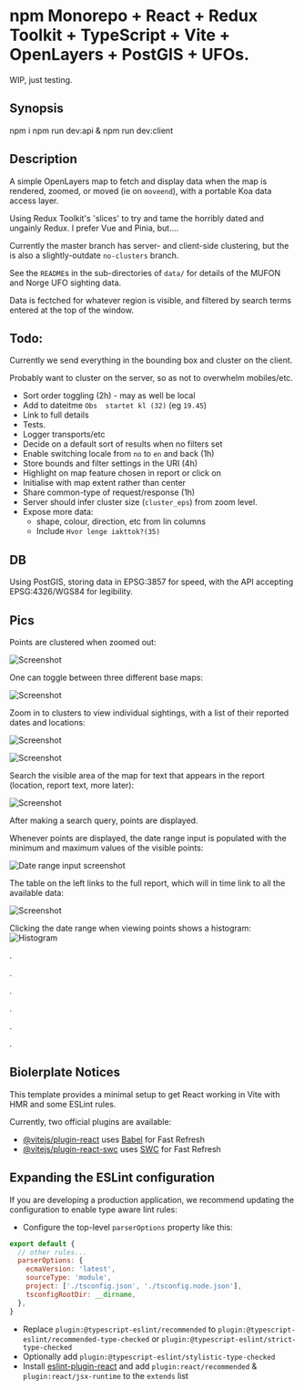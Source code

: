 # npm Monorepo + React + Redux Toolkit + TypeScript + Vite + OpenLayers + PostGIS + UFOs.

WIP, just testing.

## Synopsis

  npm i
  npm run dev:api &
  npm run dev:client

## Description

A simple OpenLayers map to fetch and display data when the map is rendered, zoomed, or moved (ie on `moveend`), with a portable Koa data access layer.

Using Redux Toolkit's 'slices' to try and tame the horribly dated and ungainly Redux. I prefer Vue and Pinia, but....

Currently the master branch has server- and client-side clustering, but  the is also a slightly-outdate `no-clusters` branch.

See the `README`s in the sub-directories of `data/` for details of the MUFON and Norge UFO sighting data.

Data is fectched for whatever region is visible, and filtered by search terms entered at the top of the window.

## Todo:

Currently we send everything in the bounding box and cluster on the client.

Probably want to cluster on the server, so as not to overwhelm mobiles/etc.

* Sort order toggling (2h) - may as well be local
* Add to dateitme `Obs  startet kl (32)` (eg `19.45`)
* Link to full details
* Tests.
* Logger transports/etc
* Decide on a default sort of results when no filters set
* Enable switching locale from `no` to `en` and back (1h)
* Store bounds and filter settings in the URI (4h)
* Highlight on map feature chosen in report or click on
* Initialise with map extent rather than center
* Share common-type of request/response (1h)
* Server should infer cluster size (`cluster_eps`) from zoom level.
* Expose more data: 
  * shape, colour, direction, etc from lin columns
  * Include `Hvor lenge iakttok?(35)`

## DB

Using PostGIS, storing data in EPSG:3857 for speed, with the API accepting EPSG:4326/WGS84 for legibility.

## Pics

Points are clustered when zoomed out:

![Screenshot](./docs/images/Screenshot%202024-03-17%20181056.png)

One can toggle between three different base maps:

![Screenshot](./docs/images/Screenshot%202024-03-17%20202144.png)

Zoom in to clusters to view individual sightings, with a list of their reported dates and locations:

![Screenshot](./docs/images/Screenshot%202024-03-17%20181156.png)

![Screenshot](./docs/images/Screenshot%202024-03-17%20181241.png)

Search the visible area of the map for text that appears in the report (location, report text, more later):

![Screenshot](./docs/images/Screenshot%202024-03-17%20202028.png)

After making a search query, points are displayed.

Whenever points are displayed, the date range input is populated with the minimum and maximum values of the visible points:

![Date range input screenshot](./docs/images/date-range.png)

The table on the left links to the full report, which will in time link to all the available data:

![Screenshot](./docs/images/Screenshot%202024-03-17%20181317.png)

Clicking the date range when viewing points shows a histogram:
![Histogram](./docs/images/histogram.png)

.

.

.

.

.

.

## Biolerplate Notices

This template provides a minimal setup to get React working in Vite with HMR and some ESLint rules.

Currently, two official plugins are available:

- [@vitejs/plugin-react](https://github.com/vitejs/vite-plugin-react/blob/main/packages/plugin-react/README.md) uses [Babel](https://babeljs.io/) for Fast Refresh
- [@vitejs/plugin-react-swc](https://github.com/vitejs/vite-plugin-react-swc) uses [SWC](https://swc.rs/) for Fast Refresh

## Expanding the ESLint configuration

If you are developing a production application, we recommend updating the configuration to enable type aware lint rules:

- Configure the top-level `parserOptions` property like this:

```js
export default {
  // other rules...
  parserOptions: {
    ecmaVersion: 'latest',
    sourceType: 'module',
    project: ['./tsconfig.json', './tsconfig.node.json'],
    tsconfigRootDir: __dirname,
  },
}
```

- Replace `plugin:@typescript-eslint/recommended` to `plugin:@typescript-eslint/recommended-type-checked` or `plugin:@typescript-eslint/strict-type-checked`
- Optionally add `plugin:@typescript-eslint/stylistic-type-checked`
- Install [eslint-plugin-react](https://github.com/jsx-eslint/eslint-plugin-react) and add `plugin:react/recommended` & `plugin:react/jsx-runtime` to the `extends` list
